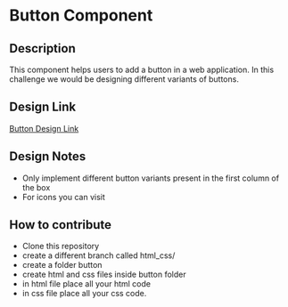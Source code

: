 # Button Component

## Description
This component helps users to add a button in a web application. In this challenge we would be designing different variants of buttons.
## Design Link
[Button Design Link](https://www.figma.com/file/hpd8ZdrLaljwSFLxHpxKu2/Button-Component-(Community)?node-id=2%3A3&t=AWk5oRVjR8ymdavN-0)

## Design Notes
- Only implement different button variants present in the first column of the box
- For icons you can visit [](https://heroicons.com/)

## How to contribute
- Clone this repository
- create a different branch called html_css/<yourname>
- create a folder button
- create html and css files inside button folder
- in html file place all your html code
- in css file place all your css code.


